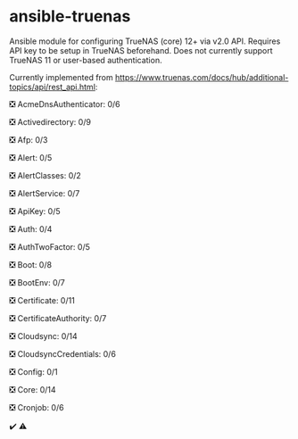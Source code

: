 # ansible-truenas

Ansible module for configuring TrueNAS (core) 12+ via v2.0 API. Requires API key to be setup in TrueNAS beforehand. Does not currently support TrueNAS 11 or user-based authentication.

Currently implemented from https://www.truenas.com/docs/hub/additional-topics/api/rest_api.html:

:negative_squared_cross_mark: AcmeDnsAuthenticator: 0/6

:negative_squared_cross_mark: Activedirectory: 0/9

:negative_squared_cross_mark: Afp: 0/3

:negative_squared_cross_mark: Alert: 0/5

:negative_squared_cross_mark: AlertClasses: 0/2

:negative_squared_cross_mark: AlertService: 0/7

:negative_squared_cross_mark: ApiKey: 0/5

:negative_squared_cross_mark: Auth: 0/4

:negative_squared_cross_mark: AuthTwoFactor: 0/5

:negative_squared_cross_mark: Boot: 0/8

:negative_squared_cross_mark: BootEnv: 0/7

:negative_squared_cross_mark: Certificate: 0/11

:negative_squared_cross_mark: CertificateAuthority: 0/7

:negative_squared_cross_mark: Cloudsync: 0/14

:negative_squared_cross_mark: CloudsyncCredentials: 0/6

:negative_squared_cross_mark: Config: 0/1

:negative_squared_cross_mark: Core: 0/14

:negative_squared_cross_mark: Cronjob: 0/6



:heavy_check_mark: :warning:
